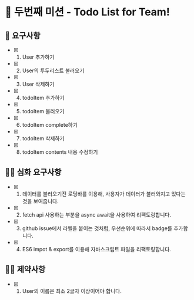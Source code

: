 # 🚀 두번째 미션 - Todo List for Team!

## 🎯 요구사항

- [X] 1. User 추가하기
- [X] 2. User의 투두리스트 불러오기
- [X] 3. User 삭제하기
- [X] 4. todoItem 추가하기
- [X] 5. todoItem 불러오기
- [X] 6. todoItem complete하기
- [X] 7. todoItem 삭제하기
- [X] 8. todoItem contents 내용 수정하기


## 🎯🎯 심화 요구사항

- [X] 1. 데이터를 불러오기전 로딩바를 이용해, 사용자가 데이터가 불러와지고 있다는 것을 보여줍니다.
- [X] 2. fetch api 사용하는 부분을 async await을 사용하여 리팩토링합니다.
- [X] 3. github issue에서 라벨을 붙이는 것처럼, 우선순위에 따라서 badge를 추가합니다.
- [X] 4. ES6 impot & export를 이용해 자바스크립트 파일을 리팩토링합니다.

## 🕵️‍♂️ 제약사항

- [X] 1. User의 이름은 최소 2글자 이상이어야 합니다.
